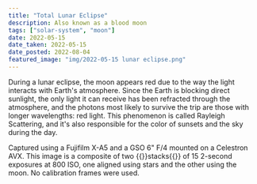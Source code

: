 ```yaml
---
title: "Total Lunar Eclipse"
description: Also known as a blood moon
tags: ["solar-system", "moon"]
date: 2022-05-15
date_taken: 2022-05-15
date_posted: 2022-08-04
featured_image: "img/2022-05-15 lunar eclipse.png"
---
```


During a lunar eclipse, the moon appears red due to the way the light interacts with Earth's atmosphere. Since the Earth is blocking direct sunlight, the only light it can receive has been refracted through the atmosphere, and the photons most likely to survive the trip are those with longer wavelengths: red light. This phenomenon is called Rayleigh Scattering, and it's also responsible for the color of sunsets and the sky during the day.

Captured using a Fujifilm X-A5 and a GSO 6" F/4 mounted on a Celestron AVX. This image is a composite of two {{<def stack>}}stacks{{</def>}} of 15 2-second exposures at 800 ISO, one aligned using stars and the other using the moon. No calibration frames were used.